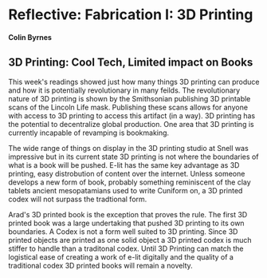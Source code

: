 # Reflective: Fabrication I: 3D Printing

#### Colin Byrnes

## 3D Printing: Cool Tech, Limited impact on Books

This week's readings showed just how many things 3D printing can produce and how it is potentially revolutionary in many feilds. The revolutionary nature of 3D printing is shown by the Smithsonian publishing 3D printable scans of the Lincoln Life mask. Publishing these scans allows for anyone with access to 3D printing to access this artifact (in a way). 3D printing has the potential to decentralize global production. One area that 3D printing is currently incapable of revamping is bookmaking. 

The wide range of things on display in the 3D printing studio at Snell was impressive but in its current state 3D printing is not where the boundaries of what is a book will be pushed. E-lit has the same key advantage as 3D printing, easy distrobution of content over the internet. Unless someone develops a new form of book, probably something reminiscent of the clay tablets ancient mesopatamians used to write Cuniform on, a 3D printed codex will not surpass the tradtional form. 

Arad's 3D printed book is the exception that proves the rule. The first 3D printed book was a large undertaking that pushed 3D printing to its own boundaries. A Codex is not a form well suited to 3D printing. Since 3D printed objects are printed as one solid object a 3D printed codex is much stiffer to handle than a traditonal codex. Until 3D Printing can match the logistical ease of creating a work of e-lit digitally and the quality of a traditional codex 3D printed books will remain a novelty. 
   